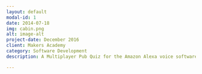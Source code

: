```yaml
---
layout: default
modal-id: 1
date: 2014-07-18
img: cabin.png
alt: image-alt
project-date: December 2016
client: Makers Academy
category: Software Development
description: A Multiplayer Pub Quiz for the Amazon Alexa voice software

---
```


